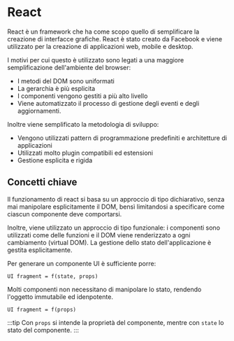 # React

React è un framework che ha come scopo quello di semplificare la creazione di interfacce grafiche. React è stato creato da Facebook e viene utilizzato per la creazione di applicazioni web, mobile e desktop.

I motivi per cui questo è utilizzato sono legati a una maggiore semplificazione dell'ambiente del browser:

- I metodi del DOM sono uniformati
- La gerarchia è più esplicita
- I componenti vengono gestiti a più alto livello
- Viene automatizzato il processo di gestione degli eventi e degli aggiornamenti.

Inoltre viene semplificato la metodologia di sviluppo:

- Vengono utilizzati pattern di programmazione predefiniti e architetture di applicazioni
- Utilizzati molto plugin compatibili ed estensioni
- Gestione esplicita e rigida

## Concetti chiave

Il funzionamento di react si basa su un approccio di tipo dichiarativo, senza mai manipolare esplicitamente il DOM, bensì limitandosi a specificare come ciascun componente deve comportarsi.

Inoltre, viene utilizzato un approccio di tipo funzionale: i componenti sono utilizzati come delle funzioni e il DOM viene renderizzato a ogni cambiamento (virtual DOM). La gestione dello stato dell'applicazione è gestita esplicitamente.

Per generare un componente UI è sufficiente porre:

```text
UI fragment = f(state, props)
```

Molti componenti non necessitano di manipolare lo stato, rendendo l'oggetto immutabile ed idenpotente.

```text
UI fragment = f(props)
```

:::tip
Con `props` si intende la proprietà del componente, mentre con `state` lo stato del componente.
:::
